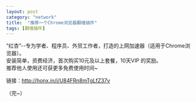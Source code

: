 ```yaml
---
layout: post
category: "network"
title:  "推荐一个Chrome浏览器翻墙插件"
tags: [翻墙插件]
---
```

“红杏”--专为学者、程序员、外贸工作者，打造的上网加速器（适用于Chrome浏览器）。  
安装简单，资费经济，首次购买10元及以上套餐，10天VIP 的奖励。  
推荐他人使用还可获更多免费使用时间~   

链接：<http://honx.in/i/U84FRn8mTgLfZ37v>  

（完~）
